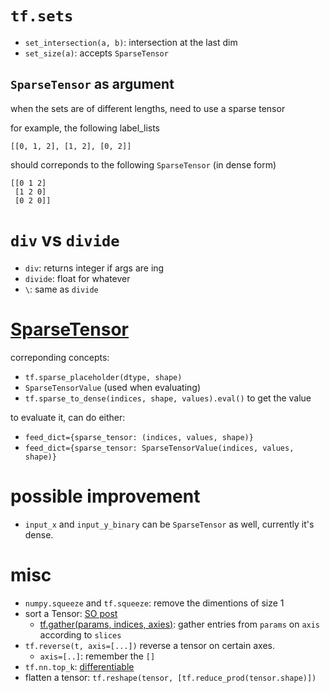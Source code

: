 # `tf.sets`

- `set_intersection(a, b)`: intersection at the last dim
- `set_size(a)`: accepts `SparseTensor`

## `SparseTensor` as argument

when the sets are of different lengths, need to use a sparse tensor

for example, the following label_lists

```[[0, 1, 2], [1, 2], [0, 2]]```

should correponds to the following `SparseTensor` (in dense form)

```
[[0 1 2]
 [1 2 0]
 [0 2 0]]
```

# `div` vs `divide`

- `div`: returns integer if args are ing
- `divide`: float for whatever
- `\`: same as `divide`

#  [SparseTensor](https://www.tensorflow.org/versions/r0.12/api_docs/python/sparse_ops/sparse_tensor_representation#SparseTensor)

correponding concepts:

- `tf.sparse_placeholder(dtype, shape)`
- `SparseTensorValue` (used when evaluating)
- `tf.sparse_to_dense(indices, shape, values).eval()` to get the value

to evaluate it, can do either:

- `feed_dict={sparse_tensor: (indices, values, shape)}`
- `feed_dict={sparse_tensor: SparseTensorValue(indices, values, shape)}`


# possible improvement

- `input_x` and `input_y_binary` can be `SparseTensor` as well, currently it's dense. 

# misc

- `numpy.squeeze` and `tf.squeeze`: remove the dimentions of size 1
-  sort a Tensor: [SO post](https://stackoverflow.com/questions/40784941/sorting-an-array-in-tensorflow)
   - [tf.gather(params, indices, axies)](https://www.tensorflow.org/api_docs/python/tf/gather): gather entries from `params` on `axis` according to `slices`
- `tf.reverse(t, axis=[...])` reverse a tensor on certain axes. 
  - `axis=[..]`: remember the `[]`
- `tf.nn.top_k`: [differentiable](https://github.com/tensorflow/tensorflow/issues/5726)
- flatten a tensor: `tf.reshape(tensor, [tf.reduce_prod(tensor.shape)])`